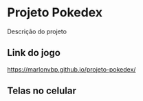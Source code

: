 # Projeto Pokedex
Descrição do projeto
## Link do jogo
https://marlonvbp.github.io/projeto-pokedex/
## Telas no celular
